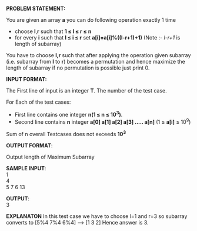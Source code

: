 **PROBLEM STATEMENT:**

You are given an array **a** you can do following operation exactly 1 time

- choose **l**,**r** such that **1 ≤ l ≤ r ≤ n**
- for every **i** such that **l ≤ i ≤ r** set **a[i]=a[i]%((l-r+1)+1)** (Note :- _l-r+1_ is length of subarray)

You have to choose **l,r** such that after applying the operation given subarray (i.e. subarray from **l** to **r**) becomes a permutation and hence maximize the length of subarray if no permutation is possible just print 0.

**INPUT FORMAT:**

The First line of input is an integer **T**. The number of the test case.

For Each of the test cases:

- First line contains one integer **n(1 ≤ n ≤ 10<sup>3</sup>)**.
- Second line contains **n** integer **a[0] a[1] a[2] a[3] ..... a[n]** (1 ≤ **a[i]** ≤ 10<sup>9</sup>)

Sum of n overall Testcases does not exceeds **10<sup>3</sup>**

**OUTPUT FORMAT**:

Output length of Maximum Subarray

**SAMPLE INPUT**: </br>
1</br>
4</br>
5 7 6 13</br>

**OUTPUT**: </br>
3

**EXPLANATON**
In this test case we have to choose l=1 and r=3 so subarray converts to [5%4 7%4 6%4] --> [1 3 2] Hence answer is 3.

